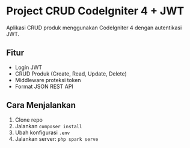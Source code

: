 # Project CRUD CodeIgniter 4 + JWT

Aplikasi CRUD produk menggunakan CodeIgniter 4 dengan autentikasi JWT.

## Fitur
- Login JWT
- CRUD Produk (Create, Read, Update, Delete)
- Middleware proteksi token
- Format JSON REST API

## Cara Menjalankan
1. Clone repo
2. Jalankan `composer install`
3. Ubah konfigurasi `.env`
4. Jalankan server: `php spark serve`
